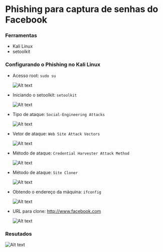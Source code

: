 # Phishing para captura de senhas do Facebook

### Ferramentas

- Kali Linux
- setoolkit

### Configurando o Phishing no Kali Linux

- Acesso root: ``` sudo su ```
  
  ![Alt text](./passwd.png "Optional title")
- Iniciando o setoolkit: ``` setoolkit ```
 
  ![Alt text](./passwd.png "Optional title")
- Tipo de ataque: ``` Social-Engineering Attacks ```
  
  ![Alt text](./passwd.png "Optional title")
- Vetor de ataque: ``` Web Site Attack Vectors ```
  
  ![Alt text](./passwd.png "Optional title")
- Método de ataque: ```Credential Harvester Attack Method ```
  
  ![Alt text](./passwd.png "Optional title")
- Método de ataque: ``` Site Cloner ```
  
  ![Alt text](./passwd.png "Optional title")
- Obtendo o endereço da máquina: ``` ifconfig ```
  
  ![Alt text](./passwd.png "Optional title")
- URL para clone: http://www.facebook.com
  
  ![Alt text](./passwd.png "Optional title")

### Resutados

![Alt text](./passwd.png "Optional title")
